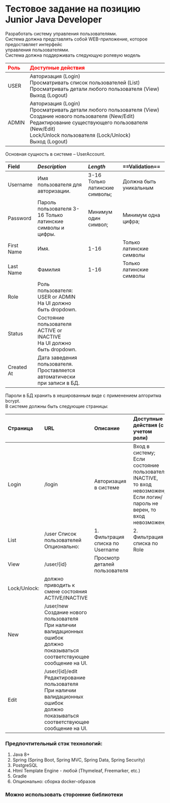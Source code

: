 # Тестовое задание на позицию Junior Java Developer
Разработать систему управления пользователями.<br>
Система должна представлять собой WEB-приложение, которое предоставляет интерфейс <br/>
управления пользователями.<br/>
Система должна поддерживать следующую ролевую модель<br/>

<font color='red'>Роль  |<font color='red'> Доступные действия
:---  |:---
USER  |Авторизация (Login)<br/>Просматривать список пользователей (List) <br/>Просматривать детали любого пользователя (View)<br/> Выход (Logout)
ADMIN | Авторизация (Login)<br/>Просматривать детали любого пользователя (View)<br/>Создание нового пользователя (New/Edit)<br/> Редактирование существующего пользователя (New/Edit)<br/> Lock/Unlock пользователя (Lock/Unlock)<br/>Выход (Logout)

Основная сущность в системе – UserAccount.<br/>

**Field**      | *Description* | ***Length*** | ==Validation==
:---        |:---|:---|:---
Username    |Имя пользователя для авторизации.|3-16  Только латинские символы;|Должна быть уникальным
Password    |Пароль пользователя  3-16  Только латинские символы и цифры.|Минимум один символ;|Минимум одна цифра;
First Name  |Имя.|  1-16|  Только латинские символы
Last Name   |Фамилия|  1-16 | Только латинские символы
Role        |Роль пользователя: <br/> USER or ADMIN <br/> На UI должно быть dropdown.
Status      |Состояние пользователя <br/> ACTIVE or INACTIVE <br/> На UI должно быть dropdown.
Created At  |Дата заведения пользователя. <br/> Проставляется автоматически <br/> при записи в БД.

Пароли в БД хранить в хешированным виде с применением алгоритма bcrypt.<br/>
В системе должны быть следующие страницы:<br/>

Страница    | URL |Описание |Доступные действия (с учетом роли)
:---        |:---|:---|:---
Login       |/login  |Авторизация в системе  |Вход в систему; <br/> Если состояние пользователя INACTIVE, <br/> то вход невозможен; <br/>Если логин/пароль не верен, то вход <br/> невозможен;
List        |/user  Список пользователей  Опционально:|1.  Фильтрация списка по Username|2.  Фильтрация списка по Role |3.  Пагинация
View        |/user/{id}  |Просмотр деталей пользователя
Lock/Unlock:| должно приводить к смене состояния ACTIVE/INACTIVE
New         |/user/new  Создание нового пользователя При наличии валидационных ошибок <br/> должно показываться <br/> соответствующее сообщение на UI.
Edit        |/user/{id}/edit  Редактирование пользователя <br/> При наличии валидационных ошибок <br/> должно показываться <br/>соответствующее сообщение на UI.

### Предпочтительный стэк технологий:
1.  Java 8+
2.  Spring (Spring Boot, Spring MVC, Spring Data, Spring Security)
3.  PostgreSQL
4.  Html Template Engine - любой (Thymeleaf, Freemarker, etc.)
5.  Gradle
6.  Опционально: сборка docker-образов
### Можно использовать сторонние библиотеки 